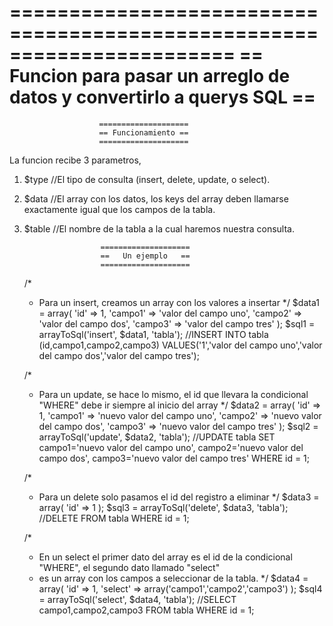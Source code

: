=======================================================================
== Funcion para pasar un arreglo de datos y convertirlo a querys SQL ==
=======================================================================

						====================
						== Funcionamiento ==
						====================
La funcion recibe 3 parametros, 
1. $type //El tipo de consulta (insert, delete, update, o select).
2. $data //El array con los datos, los keys del array deben llamarse exactamente igual que los campos de la tabla.
3. $table //El nombre de la tabla a la cual haremos nuestra consulta.

						====================
						==   Un ejemplo   ==
						====================

	/*
	 * Para un insert, creamos un array con los valores a insertar
	 */
	$data1 = array(
		'id' => 1,
		'campo1' => 'valor del campo uno',
		'campo2' => 'valor del campo dos',
		'campo3' => 'valor del campo tres'
	);
	$sql1 = arrayToSql('insert', $data1, 'tabla');
	//INSERT INTO tabla (id,campo1,campo2,campo3) VALUES('1','valor del campo uno','valor del campo dos','valor del campo tres');
	
	/*
	 * Para un update, se hace lo mismo, el id que llevara la condicional "WHERE" debe ir siempre al inicio del array
	 */
	$data2 = array(
		'id' => 1,
		'campo1' => 'nuevo valor del campo uno',
		'campo2' => 'nuevo valor del campo dos',
		'campo3' => 'nuevo valor del campo tres'
	);
	$sql2 = arrayToSql('update', $data2, 'tabla');
	//UPDATE tabla SET campo1='nuevo valor del campo uno', campo2='nuevo valor del campo dos', campo3='nuevo valor del campo tres' WHERE id = 1;
	
	/*
	 * Para un delete solo pasamos el id del registro a eliminar
	 */
	$data3 = array(
		'id' => 1
	);
	$sql3 = arrayToSql('delete', $data3, 'tabla');
	//DELETE FROM tabla WHERE id = 1;
	
	/*
	 * En un select el primer dato del array es el id de la condicional "WHERE", el segundo dato llamado "select"
	 * es un array con los campos a seleccionar de la tabla.
	 */	
	$data4 = array(
		'id' => 1,
		'select' => array('campo1','campo2','campo3')
	);
	$sql4 = arrayToSql('select', $data4, 'tabla');
	//SELECT campo1,campo2,campo3 FROM tabla WHERE id = 1;